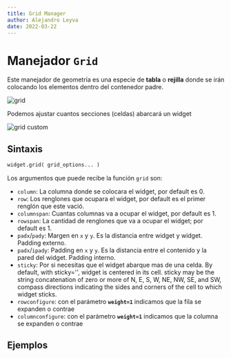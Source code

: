 ```yaml
---
title: Grid Manager
author: Alejandro Leyva
date: 2022-03-22
---
```


# Manejador `Grid`

Este manejador de geometría es una especie de **tabla** o **rejilla** donde se irán colocando los elementos dentro del contenedor padre. 

![grid](https://www.pythontutorial.net/wp-content/uploads/2021/01/Tkinter-grid-Grid-Geometry.png)

Podemos ajustar cuantos secciones (celdas) abarcará un widget

![grid custom](https://www.pythontutorial.net/wp-content/uploads/2021/01/Tkinter-grid-columnspan-rowspan.png)

## Sintaxis

```python
widget.grid( grid_options... )
```
Los argumentos que puede recibe la función `grid` son:

- `column`: La columna donde se colocara el widget, por default es 0.
- `row`: Los renglones que ocupara el widget, por default es el primer renglón que este vació.
- `columnspan`: Cuantas columnas va a ocupar el widget, por default es 1.
- `rowspan`: La cantidad de renglones que va a ocupar el widget; por default es 1.
- `padx`/`pady`: Margen en `x` y `y`. Es la distancia entre widget y widget. Padding externo.
- `padx`/`ipady`: Padding en `x` y `y`. Es la distancia entre el contenido y la pared del widget. Padding interno.
- `sticky`: Por si necesitas que el widget abarque mas de una celda. By default, with sticky='', widget is centered in its cell. sticky may be the string concatenation of zero or more of N, E, S, W, NE, NW, SE, and SW, compass directions indicating the sides and corners of the cell to which widget sticks.
- `rowconfigure`:  con el parámetro **`weight=1`** indicamos que la fila se expanden o contrae
- `columnconfigure`: con el parámetro **`weight=1`** indicamos que la columna se expanden o contrae


## Ejemplos

